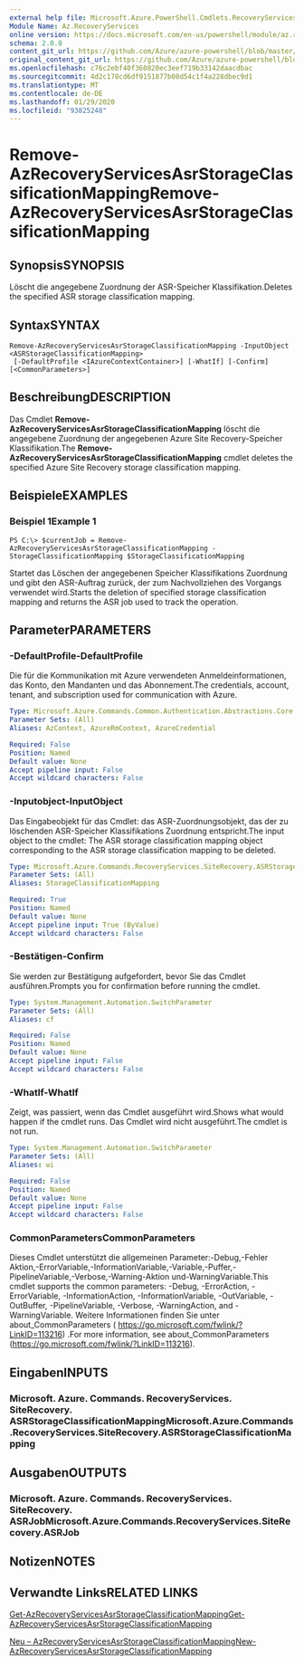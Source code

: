 ```yaml
---
external help file: Microsoft.Azure.PowerShell.Cmdlets.RecoveryServices.SiteRecovery.dll-Help.xml
Module Name: Az.RecoveryServices
online version: https://docs.microsoft.com/en-us/powershell/module/az.recoveryservices/remove-azrecoveryservicesasrstorageclassificationmapping
schema: 2.0.0
content_git_url: https://github.com/Azure/azure-powershell/blob/master/src/RecoveryServices/RecoveryServices/help/Remove-AzRecoveryServicesAsrStorageClassificationMapping.md
original_content_git_url: https://github.com/Azure/azure-powershell/blob/master/src/RecoveryServices/RecoveryServices/help/Remove-AzRecoveryServicesAsrStorageClassificationMapping.md
ms.openlocfilehash: c76c2ebf40f360820ec3eef719b33142daacdbac
ms.sourcegitcommit: 4d2c178cd6df9151877b08d54c1f4a228dbec9d1
ms.translationtype: MT
ms.contentlocale: de-DE
ms.lasthandoff: 01/29/2020
ms.locfileid: "93825248"
---
```

# <span data-ttu-id="42809-101">Remove-AzRecoveryServicesAsrStorageClassificationMapping</span><span class="sxs-lookup"><span data-stu-id="42809-101">Remove-AzRecoveryServicesAsrStorageClassificationMapping</span></span>

## <span data-ttu-id="42809-102">Synopsis</span><span class="sxs-lookup"><span data-stu-id="42809-102">SYNOPSIS</span></span>
<span data-ttu-id="42809-103">Löscht die angegebene Zuordnung der ASR-Speicher Klassifikation.</span><span class="sxs-lookup"><span data-stu-id="42809-103">Deletes the specified ASR storage classification mapping.</span></span>

## <span data-ttu-id="42809-104">Syntax</span><span class="sxs-lookup"><span data-stu-id="42809-104">SYNTAX</span></span>

```
Remove-AzRecoveryServicesAsrStorageClassificationMapping -InputObject <ASRStorageClassificationMapping>
 [-DefaultProfile <IAzureContextContainer>] [-WhatIf] [-Confirm] [<CommonParameters>]
```

## <span data-ttu-id="42809-105">Beschreibung</span><span class="sxs-lookup"><span data-stu-id="42809-105">DESCRIPTION</span></span>
<span data-ttu-id="42809-106">Das Cmdlet **Remove-AzRecoveryServicesAsrStorageClassificationMapping** löscht die angegebene Zuordnung der angegebenen Azure Site Recovery-Speicher Klassifikation.</span><span class="sxs-lookup"><span data-stu-id="42809-106">The **Remove-AzRecoveryServicesAsrStorageClassificationMapping** cmdlet deletes the specified Azure Site Recovery storage classification mapping.</span></span>

## <span data-ttu-id="42809-107">Beispiele</span><span class="sxs-lookup"><span data-stu-id="42809-107">EXAMPLES</span></span>

### <span data-ttu-id="42809-108">Beispiel 1</span><span class="sxs-lookup"><span data-stu-id="42809-108">Example 1</span></span>
```
PS C:\> $currentJob = Remove-AzRecoveryServicesAsrStorageClassificationMapping -StorageClassificationMapping $StorageClassificationMapping
```

<span data-ttu-id="42809-109">Startet das Löschen der angegebenen Speicher Klassifikations Zuordnung und gibt den ASR-Auftrag zurück, der zum Nachvollziehen des Vorgangs verwendet wird.</span><span class="sxs-lookup"><span data-stu-id="42809-109">Starts the deletion of specified storage classification mapping and returns the ASR job used to track the operation.</span></span>

## <span data-ttu-id="42809-110">Parameter</span><span class="sxs-lookup"><span data-stu-id="42809-110">PARAMETERS</span></span>

### <span data-ttu-id="42809-111">-DefaultProfile</span><span class="sxs-lookup"><span data-stu-id="42809-111">-DefaultProfile</span></span>
<span data-ttu-id="42809-112">Die für die Kommunikation mit Azure verwendeten Anmeldeinformationen, das Konto, den Mandanten und das Abonnement.</span><span class="sxs-lookup"><span data-stu-id="42809-112">The credentials, account, tenant, and subscription used for communication with Azure.</span></span>


```yaml
Type: Microsoft.Azure.Commands.Common.Authentication.Abstractions.Core.IAzureContextContainer
Parameter Sets: (All)
Aliases: AzContext, AzureRmContext, AzureCredential

Required: False
Position: Named
Default value: None
Accept pipeline input: False
Accept wildcard characters: False
```

### <span data-ttu-id="42809-113">-Inputobject</span><span class="sxs-lookup"><span data-stu-id="42809-113">-InputObject</span></span>
<span data-ttu-id="42809-114">Das Eingabeobjekt für das Cmdlet: das ASR-Zuordnungsobjekt, das der zu löschenden ASR-Speicher Klassifikations Zuordnung entspricht.</span><span class="sxs-lookup"><span data-stu-id="42809-114">The input object to the cmdlet: The ASR storage classification mapping object corresponding to the ASR storage classification mapping to be deleted.</span></span>

```yaml
Type: Microsoft.Azure.Commands.RecoveryServices.SiteRecovery.ASRStorageClassificationMapping
Parameter Sets: (All)
Aliases: StorageClassificationMapping

Required: True
Position: Named
Default value: None
Accept pipeline input: True (ByValue)
Accept wildcard characters: False
```

### <span data-ttu-id="42809-115">-Bestätigen</span><span class="sxs-lookup"><span data-stu-id="42809-115">-Confirm</span></span>
<span data-ttu-id="42809-116">Sie werden zur Bestätigung aufgefordert, bevor Sie das Cmdlet ausführen.</span><span class="sxs-lookup"><span data-stu-id="42809-116">Prompts you for confirmation before running the cmdlet.</span></span>

```yaml
Type: System.Management.Automation.SwitchParameter
Parameter Sets: (All)
Aliases: cf

Required: False
Position: Named
Default value: None
Accept pipeline input: False
Accept wildcard characters: False
```

### <span data-ttu-id="42809-117">-WhatIf</span><span class="sxs-lookup"><span data-stu-id="42809-117">-WhatIf</span></span>
<span data-ttu-id="42809-118">Zeigt, was passiert, wenn das Cmdlet ausgeführt wird.</span><span class="sxs-lookup"><span data-stu-id="42809-118">Shows what would happen if the cmdlet runs.</span></span> <span data-ttu-id="42809-119">Das Cmdlet wird nicht ausgeführt.</span><span class="sxs-lookup"><span data-stu-id="42809-119">The cmdlet is not run.</span></span>

```yaml
Type: System.Management.Automation.SwitchParameter
Parameter Sets: (All)
Aliases: wi

Required: False
Position: Named
Default value: None
Accept pipeline input: False
Accept wildcard characters: False
```

### <span data-ttu-id="42809-120">CommonParameters</span><span class="sxs-lookup"><span data-stu-id="42809-120">CommonParameters</span></span>
<span data-ttu-id="42809-121">Dieses Cmdlet unterstützt die allgemeinen Parameter:-Debug,-Fehler Aktion,-ErrorVariable,-InformationVariable,-Variable,-Puffer,-PipelineVariable,-Verbose,-Warning-Aktion und-WarningVariable.</span><span class="sxs-lookup"><span data-stu-id="42809-121">This cmdlet supports the common parameters: -Debug, -ErrorAction, -ErrorVariable, -InformationAction, -InformationVariable, -OutVariable, -OutBuffer, -PipelineVariable, -Verbose, -WarningAction, and -WarningVariable.</span></span> <span data-ttu-id="42809-122">Weitere Informationen finden Sie unter about_CommonParameters ( https://go.microsoft.com/fwlink/?LinkID=113216) .</span><span class="sxs-lookup"><span data-stu-id="42809-122">For more information, see about_CommonParameters (https://go.microsoft.com/fwlink/?LinkID=113216).</span></span>

## <span data-ttu-id="42809-123">Eingaben</span><span class="sxs-lookup"><span data-stu-id="42809-123">INPUTS</span></span>

### <span data-ttu-id="42809-124">Microsoft. Azure. Commands. RecoveryServices. SiteRecovery. ASRStorageClassificationMapping</span><span class="sxs-lookup"><span data-stu-id="42809-124">Microsoft.Azure.Commands.RecoveryServices.SiteRecovery.ASRStorageClassificationMapping</span></span>

## <span data-ttu-id="42809-125">Ausgaben</span><span class="sxs-lookup"><span data-stu-id="42809-125">OUTPUTS</span></span>

### <span data-ttu-id="42809-126">Microsoft. Azure. Commands. RecoveryServices. SiteRecovery. ASRJob</span><span class="sxs-lookup"><span data-stu-id="42809-126">Microsoft.Azure.Commands.RecoveryServices.SiteRecovery.ASRJob</span></span>

## <span data-ttu-id="42809-127">Notizen</span><span class="sxs-lookup"><span data-stu-id="42809-127">NOTES</span></span>

## <span data-ttu-id="42809-128">Verwandte Links</span><span class="sxs-lookup"><span data-stu-id="42809-128">RELATED LINKS</span></span>

[<span data-ttu-id="42809-129">Get-AzRecoveryServicesAsrStorageClassificationMapping</span><span class="sxs-lookup"><span data-stu-id="42809-129">Get-AzRecoveryServicesAsrStorageClassificationMapping</span></span>](./Get-AzRecoveryServicesAsrStorageClassificationMapping.md)

[<span data-ttu-id="42809-130">Neu – AzRecoveryServicesAsrStorageClassificationMapping</span><span class="sxs-lookup"><span data-stu-id="42809-130">New-AzRecoveryServicesAsrStorageClassificationMapping</span></span>](./New-AzRecoveryServicesAsrStorageClassificationMapping.md)
